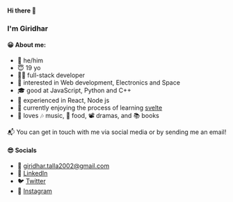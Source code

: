 #### Hi there 👋
### I'm Giridhar

#### 😀 About me:
- 👦 he/him
- 😇 19 yo
- 🧑‍💻 full-stack developer
- 🤩 interested in Web development, Electronics and Space
- 🎓 good at JavaScript, Python and C++
- 💼 experienced in React, Node js
- 💎 currently enjoying the process of learning [svelte](https://kit.svelte.dev/)
- 💖 loves  🎶 music, 🍱 food, 📽️ dramas, and 📚 books

📬 You can get in touch with me via social media or by sending me an email!

#### 😎 Socials

- 📧 [giridhar.talla2002@gmail.com](mailto:giridhar.talla2002@gmail.com)
- 💼 [LinkedIn](https://www.linkedin.com/in/giridhar7632/)
- 🐦 [Twitter](https://twitter.com/giridhar_talla)
- 📸 [Instagram](https://www.instagram.com/notebook.webdev)
